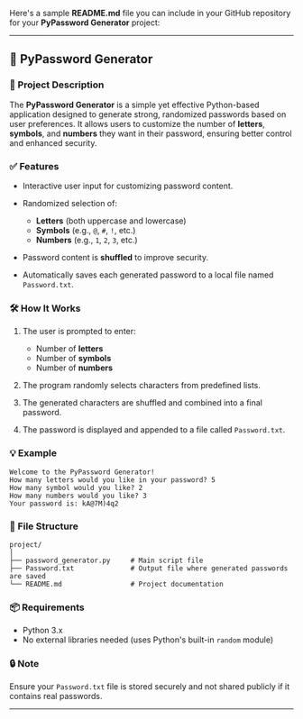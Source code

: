 Here's a sample **README.md** file you can include in your GitHub repository for your **PyPassword Generator** project:

---

## 🔐 PyPassword Generator

### 📌 Project Description

The **PyPassword Generator** is a simple yet effective Python-based application designed to generate strong, randomized passwords based on user preferences. It allows users to customize the number of **letters**, **symbols**, and **numbers** they want in their password, ensuring better control and enhanced security.

### ✅ Features

* Interactive user input for customizing password content.
* Randomized selection of:

  * **Letters** (both uppercase and lowercase)
  * **Symbols** (e.g., `@`, `#`, `!`, etc.)
  * **Numbers** (e.g., `1`, `2`, `3`, etc.)
* Password content is **shuffled** to improve security.
* Automatically saves each generated password to a local file named `Password.txt`.

### 🛠️ How It Works

1. The user is prompted to enter:

   * Number of **letters**
   * Number of **symbols**
   * Number of **numbers**
2. The program randomly selects characters from predefined lists.
3. The generated characters are shuffled and combined into a final password.
4. The password is displayed and appended to a file called `Password.txt`.

### 💡 Example

```
Welcome to the PyPassword Generator!
How many letters would you like in your password? 5
How many symbol would you like? 2
How many numbers would you like? 3
Your password is: kA@7M)4q2
```

### 📝 File Structure

```
project/
│
├── password_generator.py     # Main script file
├── Password.txt              # Output file where generated passwords are saved
└── README.md                 # Project documentation
```

### 📦 Requirements

* Python 3.x
* No external libraries needed (uses Python's built-in `random` module)

### 🔒 Note

Ensure your `Password.txt` file is stored securely and not shared publicly if it contains real passwords.

---

